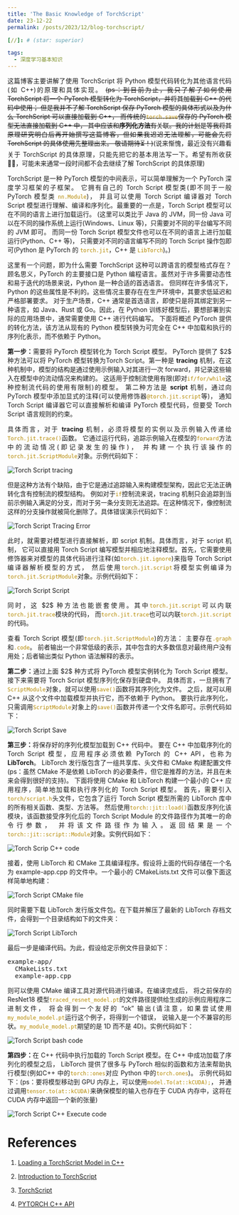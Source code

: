 ```yaml
---
title: 'The Basic Knowledge of TorchScript'
date: 23-12-22
permalink: /posts/2023/12/blog-torchscript/

[//]: # (star: superior)

tags:
  - 深度学习基本知识
---
```


<p style="text-align:justify; text-justify:inter-ideograph;">这篇博客主要讲解了使用 TorchScript 将 Python 模型代码转化为其他语言代码(如 C++)的原理和具体实现。
<del>(ps：到目前为止，我只了解了如何使用 TorchScript 将一个 PyTorch 模型转化为 TorchScript，并将其加载到 C++ 的代码中使用；
但是我并不了解 TorchScript 保存 PyTorch 模型的具体形式以及为什么 TorchScript 可以直接加载到 C++，
而传统的<code style="color: #B58900">torch.save</code>保存的 PyTorch 模型无法直接加载到 C++ 中，
其中应该和<b>序列化方法</b>有关联。我的计划是等我将其原理研究明白后再开始撰写这篇博客，但如果我迟迟无法理解，可能会先将 TorchScript 的具体使用先整理出来。
敬请期待⏳！)</del>(说来惭愧，最近没有兴趣看关于 TorchScript 的具体原理，只能先把它的基本用法写一下。希望有所收获🤦‍♂，可能未来通常一段时间都不会去继续了解 TorchScript 的具体原理)</p>

<p style="text-align:justify; text-justify:inter-ideograph;">TorchScript 是一种 PyTorch 模型的中间表示，可以简单理解为一个 PyTorch 深度学习框架的子框架。
它拥有自己的 Torch Script 模型类(即不同于一般 PyTorch 模型类 <code style="color: #B58900">nn.Module</code>)，
并且可以使用 Torch Script 编译器对 Torch Script 模型进行理解、编译和序列化。最重要的一点是，Torch Script 模型可以在不同的语言上进行加载运行。
(这里可以类比于 Java 的 JVM，同一份 Java 可以在不同的操作系统上运行(Windows、Linux 等)，只需要对不同的平台编写不同的 JVM 即可。
而同一份 Torch Script 模型文件也可以在不同的语言上进行加载运行(Python、C++ 等)，
只需要对不同的语言编写不同的 Torch Script 操作包即可(Python 是 PyTorch 的 <code style="color: #B58900">torch.jit</code>，C++ 是 <code style="color: #B58900">LibTorch</code>)。)</p>

<p style="text-align:justify; text-justify:inter-ideograph;">这里有一个问题，即为什么需要 TorchScript 这种可以跨语言的模型格式存在？
顾名思义，PyTorch 的主要接口是 Python 编程语言。虽然对于许多需要动态性和易于迭代的场景来说，Python 是一种合适的首选语言。
但同样在许多情况下，Python 的这些属性是不利的。这些情况主要存在在生产环境中，其要求低延迟和严格部署要求。
对于生产场景，C++ 通常是首选语言，即使只是将其绑定到另一种语言，如 Java、Rust 或 Go。因此，在 Python 训练好模型后，要想部署到实际的应用场景中，通常需要使用 C++ 进行代码编写。
下面将概述 PyTorch 提供的转化方法，该方法从现有的 Python 模型转换为可完全在 C++ 中加载和执行的序列化表示，而不依赖于 Python。</p>

<p style="text-align:justify; text-justify:inter-ideograph;"><b>第一步：</b>需要将 PyTorch 模型转化为 Torch Script 模型。
PyTorch 提供了 $2$ 种方法可以将 PyTorch 模型转换为Torch Script。第一种是 <b>tracing</b> 机制，在这种机制中，模型的结构是通过使用示例输入对其进行一次 forward，并记录这些输入在模型中的流动情况来构建的。
这适用于控制流使用有限(即对<code style="color: #B58900">if/for/while</code>这种控制流代码的使用有限制)的模型。
第二种方法是 <b>script</b> 机制，通过向 PyTorch 模型中添加显式的注释(可以使用修饰器<code style="color: #B58900">@torch.jit.script</code>等)，
通知 Torch Script 编译器它可以直接解析和编译 PyTorch 模型代码，但要受 Torch Script 语言规则的约束。</p>

<p style="text-align:justify; text-justify:inter-ideograph;">具体而言，对于 <b>tracing</b> 机制，必须将模型的实例以及示例输入传递给 <code style="color: #B58900">Torch.jit.trace()</code>函数。
它通过运行代码，追踪示例输入在模型的<code style="color: #B58900">forward</code>方法中的流动情况(即记录发生的操作)，
并构建一个执行该操作的<code style="color: #B58900">torch.jit.ScriptModule</code>对象。示例代码如下：</p>

![Torch Script tracing](/images/torchscript_tracing.png)

<p style="text-align:justify; text-justify:inter-ideograph;">但是这种方法有个缺陷，由于它是通过追踪输入来构建模型架构，因此它无法正确转化含有控制流的模型结构。
例如对于<code style="color: #B58900">if</code>控制流来说，tracing 机制只会追踪到当前示例输入满足的分支，而对于另一条分支则无法追踪。在这种情况下，像控制流这样的分支操作就被简化删除了。具体错误演示代码如下：</p>

![Torch Script Tracing Error](/images/torchscript_tracing_error.png)

<p style="text-align:justify; text-justify:inter-ideograph;">此时，就需要对模型进行直接解析，即 script 机制。具体而言，对于 script 机制，
它可以直接用 Torch Script 编写模型并相应地注释模型。首先，它需要使用修饰器来对模型的具体代码进行注释(如<code style="color: #B58900">torch.jit.ignore</code>)来指导 Torch Script 编译器解析模型的方式，
然后使用<code style="color: #B58900">torch.jit.script</code>将模型实例编译为<code style="color: #B58900">torch.jit.ScriptModule</code>对象。示例代码如下：</p>

![Torch Script Script](/images/torchscript_script.png)

<p style="text-align:justify; text-justify:inter-ideograph;">同时，这 $2$ 种方法也能嵌套使用。其中<code style="color: #B58900">torch.jit.script</code>可以内联<code style="color: #B58900">torch.jit.trace</code>模块的代码，
而<code style="color: #B58900">torch.jit.trace</code>也可以内联<code style="color: #B58900">torch.jit.script</code>的代码。</p>

<p style="text-align:justify; text-justify:inter-ideograph;">查看 Torch Script 模型(即<code style="color: #B58900">torch.jit.ScriptModule</code>)的方法：
主要存在<code style="color: #B58900">.graph</code>和<code style="color: #B58900">.code</code>。
前者输出一个非常低级的表示，其中包含的大多数信息对最终用户没有用处；后者输出类似 Python 语法解释的表示。</p>

<p style="text-align:justify; text-justify:inter-ideograph;"><b>第二步：</b>通过上面 $2$ 种方式将 PyTorch 模型实例转化为 Torch Script 模型。接下来需要将 Torch Script 模型序列化保存到硬盘中。
具体而言，一旦拥有了<code style="color: #B58900">ScriptModule</code>对象，就可以使用<code style="color: #B58900">save()</code>函数将其序列化为文件。
之后，就可以用 C++ 从这个文件中加载模型并执行它，而不依赖于 Python。
要执行此序列化，只需调用<code style="color: #B58900">ScriptModule</code>对象上的<code style="color: #B58900">save()</code>函数并传递一个文件名即可。示例代码如下：</p>

![Torch Script Save](/images/torchscript_save.png)

<p style="text-align:justify; text-justify:inter-ideograph;"><b>第三步：</b>将保存好的序列化模型加载到 C++ 代码中。
要在 C++ 中加载序列化的 Torch Script 模型，应用程序必须依赖 PyTorch 的 C++ API，也称为 <b>LibTorch</b>。
LibTorch 发行版包含了一组共享库、头文件和 CMake 构建配置文件(ps：虽然 CMake 不是依赖 LibTorch 的必要条件，但它是推荐的方法，并且在未来会得到很好的支持)。
下面将使用 CMake 和 LibTorch 构建一个最小的 C++ 应用程序，简单地加载和执行序列化的 Torch Script 模型。
首先，需要引入<code style="color: #B58900">torch/script.h</code>头文件，它包含了运行 Torch Script 模型所需的 LibTorch 库中的所有相关函数、类型、方法等。
然后使用<code style="color: #B58900">torch::jit::load()</code>函数反序列化该模块，该函数接受序列化后的 Torch Script Module 的文件路径作为其唯一的命令行参数，
并将该文件路径作为输入。返回结果是一个<code style="color: #B58900">torch::jit::script::Module</code>对象。实例代码如下：</p>

![Torch Scrip C++ code](/images/torchscript_c++.png)

<p style="text-align:justify; text-justify:inter-ideograph;">接着，使用 LibTorch 和 CMake 工具编译程序。假设将上面的代码存储在一个名为 example-app.cpp 的文件中。一个最小的 CMakeLists.txt 文件可以像下面这样简单地构建：</p>

![Torch Script CMake file](/images/torchscript_c++_cmake.png)

<p style="text-align:justify; text-justify:inter-ideograph;">同时需要下载 LibTorch 发行版文件包。在下载并解压了最新的 LibTorch 存档文件，会得到一个目录结构如下的文件夹：</p>

![Torch Script LibTorch](/images/torchscript_libtorch.png)

<p style="text-align:justify; text-justify:inter-ideograph;">最后一步是编译代码。为此，假设给定示例文件目录如下：</p>

<pre>
example-app/
  CMakeLists.txt
  example-app.cpp
</pre>

<p style="text-align:justify; text-justify:inter-ideograph;">则可以使用 CMake 编译工具对源代码进行编译。在编译完成后，
将之前保存的 ResNet18 模型<code style="color: #B58900">traced_resnet_model.pt</code>的文件路径提供给生成的示例应用程序二进制文件，
将会得到一个友好的 “ok” 输出(请注意，如果尝试使用<code style="color: #B58900">my_module_model.pt</code>运行这个例子，将得到一个错误，
说输入是一个不兼容的形状。<code style="color: #B58900">my_module_model.pt</code>期望的是 1D 而不是 4D)。实例代码如下：</p>

![Torch Script bash code](/images/torchscript_bashcode.png)

<p style="text-align:justify; text-justify:inter-ideograph;"><b>第四步：</b>在 C++ 代码中执行加载的 Torch Script 模型。在 C++ 中成功加载了序列化的模型之后，
LibTorch 提供了很多与 PyTorch 相似的函数和方法来帮助执行模型(例如C++ 中的<code style="color: #B58900">torch::ones</code>对应 Python 中的<code style="color: #B58900">torch.ones</code>)。
示例代码如下：(ps：要将模型移动到 GPU 内存上，可以使用<code style="color: #B58900">model.To(at::kCUDA);</code>，
并通过调用<code style="color: #B58900">tensor.to(at::kCUDA)</code>来确保模型的输入也存在于 CUDA 内存中，这将在 CUDA 内存中返回一个新的张量)</p>

![Torch Script C++ Execute code](/images/torchscript_c++_model_execute.png)

References
===

1. [Loading a TorchScript Model in C++](https://pytorch.org/tutorials/advanced/cpp_export.html)

2. [Introduction to TorchScript](https://pytorch.org/tutorials/beginner/Intro_to_TorchScript_tutorial.html)

3. [TorchScript](https://pytorch.org/docs/stable/jit.html)

4. [PYTORCH C++ API](https://pytorch.org/cppdocs/)